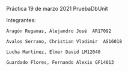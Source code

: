 Práctica 19 de marzo 2021
PruebaDbUnit

Integrantes: 

    Aragón Rugamas, Alejandro José  AR17092

    Avalos Serrano, Christian Vladimir  AS16018

    Lucha Martinez, Elmer David LM12040 

    Guardado Flores, Fernando Alexis GF14013 
